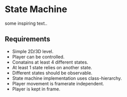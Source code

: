 # State Machine
some inspiring text..

## Requirements

- Simple 2D/3D level.
- Player can be controlled.
- Conatains at least 4 different states.
- At least 1 state relies on another state.
- Different states should be observable.
- State machine implementation uses class-hierarchy.
- Player movement is framerate independent.
- Player is kept in frame.